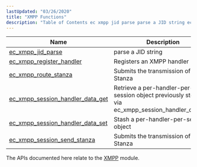 ```yaml
---
lastUpdated: "03/26/2020"
title: "XMPP Functions"
description: "Table of Contents ec xmpp jid parse parse a JID string ec xmpp register handler Registers an XMPP handler ec xmpp route stanza Submits the transmission of a Stanza ec xmpp session handler data get Retrieve a per handler per session object previously stored via ec xmpp session handler data..."
---
```



| Name                                                                                                                            | Description                                                                                      |
|---------------------------------------------------------------------------------------------------------------------------------|--------------------------------------------------------------------------------------------------|
| [ec_xmpp_jid_parse](/momentum/3/3-api/apis-ec-xmpp-jid-parse)                               | parse a JID string                                                                               |
| [ec_xmpp_register_handler](/momentum/3/3-api/apis-ec-xmpp-register-handler)                 | Registers an XMPP handler                                                                        |
| [ec_xmpp_route_stanza](/momentum/3/3-api/apis-ec-xmpp-route-stanza)                         | Submits the transmission of a Stanza                                                             |
| [ec_xmpp_session_handler_data_get](/momentum/3/3-api/apis-ec-xmpp-session-handler-data-get) | Retrieve a per-handler-per-session object previously stored via ec_xmpp_session_handler_data_set |
| [ec_xmpp_session_handler_data_set](/momentum/3/3-api/apis-ec-xmpp-session-handler-data-set) | Stash a per-handler-per-session object                                                           |
| [ec_xmpp_session_send_stanza](/momentum/3/3-api/apis-ec-xmpp-session-send-stanza)           | Submits the transmission of a Stanza                                                             |

The APIs documented here relate to the [XMPP](/momentum/mobile/mobile-reference/p-xmpp) module.